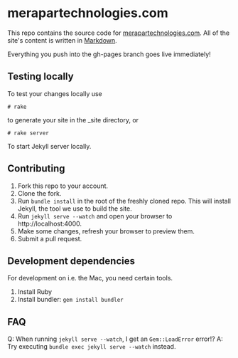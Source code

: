 # merapartechnologies.com

This repo contains the source code for
[merapartechnologies.com](https://merapartechnologies.com). All of the site's content is written in
[Markdown](http://daringfireball.net/projects/markdown/syntax).

Everything you push into the gh-pages branch goes live immediately!

## Testing locally

To test your changes locally use

    # rake

to generate your site in the \_site directory, or

    # rake server

To start Jekyll server locally.

## Contributing

1. Fork this repo to your account.
2. Clone the fork.
3. Run `bundle install` in the root of the freshly cloned repo. This
   will install Jekyll, the tool we use to build the site.
4. Run `jekyll serve --watch` and open your browser to http://localhost:4000.
5. Make some changes, refresh your browser to preview them.
6. Submit a pull request.

## Development dependencies

For development on i.e. the Mac, you need certain tools.
1. Install Ruby
2. Install bundler: `gem install bundler`

## FAQ

Q: When running `jekyll serve --watch`, I get an `Gem::LoadError` error!?
A: Try executing `bundle exec jekyll serve --watch` instead.
